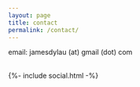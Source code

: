 ```yaml
---
layout: page
title: contact
permalink: /contact/
---
```



email: jamesdylau (at) gmail (dot) com<br>
<br>
<div>
{%- include social.html -%}
</div>


<!-- <ul class="contact-list">
  <li class="p-name">
    {%- if site.author -%}
      {{ site.author | escape }}
    {%- else -%}
      {{ site.title | escape }}
    {%- endif -%}
    </li>
    {%- if site.email -%}
    <li><a class="u-email" href="mailto:{{ site.email }}">{{ site.email }}</a></li>
    {%- endif -%}
</ul> -->